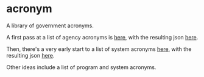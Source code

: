 acronym
=======

A library of government acronyms.   
  
A first pass at a list of agency acronyms is [here](https://github.com/unitedstates/acronym/blob/gh-pages/_data/agencies.yml), with the resulting json [here](http://theunitedstates.io/acronym/agencies.json).  

Then, there's a very early start to a list of system acronyms [here](https://github.com/unitedstates/acronym/blob/gh-pages/_data/systems.yml), with the resulting json [here](http://theunitedstates.io/acronym/systems.json).  

Other ideas include a list of program and system acronyms.  

